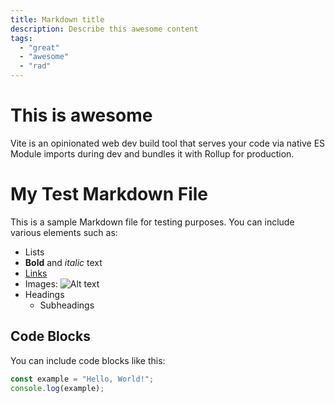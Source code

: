 ```yaml
---
title: Markdown title
description: Describe this awesome content
tags:
  - "great"
  - "awesome"
  - "rad"
---
```


# This is awesome

Vite is an opinionated web dev build tool that serves your code via native ES Module imports during dev and bundles it with Rollup for production.

# My Test Markdown File

This is a sample Markdown file for testing purposes. You can include various elements such as:

- Lists
- **Bold** and _italic_ text
- [Links](https://media.istockphoto.com/id/1678746297/photo/smatphone-with-discount-vouchers-or-coupons-special-offers-advertisement-markdown-program.jpg?b=1&s=612x612&w=0&k=20&c=16ZeDR0XcS52PWBB45TH8syYrjTlbvAXLnU9yZShJf4=)
- Images: ![Alt text](image.jpg)
- Headings
  - Subheadings

## Code Blocks

You can include code blocks like this:

```javascript
const example = "Hello, World!";
console.log(example);
```
